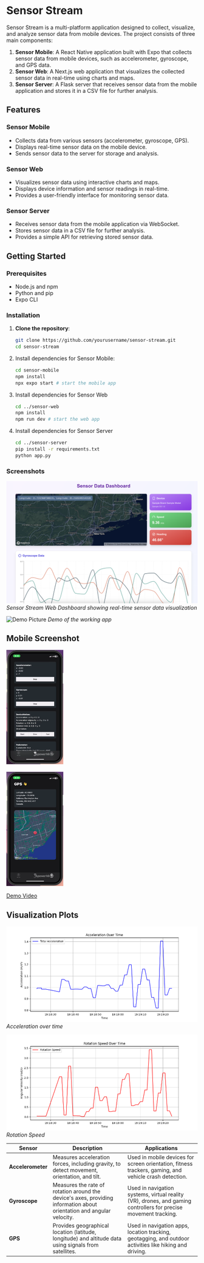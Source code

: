 # Sensor Stream

Sensor Stream is a multi-platform application designed to collect, visualize, and analyze sensor data from mobile devices. The project consists of three main components:

1. **Sensor Mobile**: A React Native application built with Expo that collects sensor data from mobile devices, such as accelerometer, gyroscope, and GPS data.
2. **Sensor Web**: A Next.js web application that visualizes the collected sensor data in real-time using charts and maps.
3. **Sensor Server**: A Flask server that receives sensor data from the mobile application and stores it in a CSV file for further analysis.

## Features

### Sensor Mobile

- Collects data from various sensors (accelerometer, gyroscope, GPS).
- Displays real-time sensor data on the mobile device.
- Sends sensor data to the server for storage and analysis.

### Sensor Web

- Visualizes sensor data using interactive charts and maps.
- Displays device information and sensor readings in real-time.
- Provides a user-friendly interface for monitoring sensor data.

### Sensor Server

- Receives sensor data from the mobile application via WebSocket.
- Stores sensor data in a CSV file for further analysis.
- Provides a simple API for retrieving stored sensor data.

## Getting Started

### Prerequisites

- Node.js and npm
- Python and pip
- Expo CLI

### Installation

1. **Clone the repository**:

   ```sh
   git clone https://github.com/yourusername/sensor-stream.git
   cd sensor-stream
   ```

2. Install dependencies for Sensor Mobile:

   ```sh
   cd sensor-mobile
   npm install
   npx expo start # start the mobile app
   ```

3. Install dependencies for Sensor Web

   ```sh
   cd ../sensor-web
   npm install
   npm run dev # start the web app
   ```

4. Install dependencies for Sensor Server

   ```sh
   cd ../sensor-server
   pip install -r requirements.txt
   python app.py
   ```

### Screenshots

![Sensor Stream Dashboard](screenshot.png)
_Sensor Stream Web Dashboard showing real-time sensor data visualization_

![Demo Picture](demo.JPG)
_Demo of the working app_

## Mobile Screenshot

<img src="screenshots/screen1.png" width="150px" /> <br /><br />
<img src="screenshots/screen2.png" width="150px" />

[Demo Video](https://drive.google.com/file/d/1rCW1SEvG0An0Lh3ZGs52VYfu9jOEeTix/view?usp=sharing)

## Visualization Plots

![Demo Picture](screenshots/total_acceleration_plot.png)
_Acceleration over time_

![Demo Picture](screenshots/rotation_speed_plot.png)
_Rotation Speed_

| **Sensor**        | **Description**                                                                                                       | **Applications**                                                                                                |
| ----------------- | --------------------------------------------------------------------------------------------------------------------- | --------------------------------------------------------------------------------------------------------------- |
| **Accelerometer** | Measures acceleration forces, including gravity, to detect movement, orientation, and tilt.                           | Used in mobile devices for screen orientation, fitness trackers, gaming, and vehicle crash detection.           |
| **Gyroscope**     | Measures the rate of rotation around the device's axes, providing information about orientation and angular velocity. | Used in navigation systems, virtual reality (VR), drones, and gaming controllers for precise movement tracking. |
| **GPS**           | Provides geographical location (latitude, longitude) and altitude data using signals from satellites.                 | Used in navigation apps, location tracking, geotagging, and outdoor activities like hiking and driving.         |
